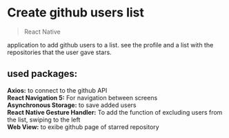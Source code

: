 # Create github users list
> React Native 

application to add github users to a list.
see the profile and a list with the repositories that the user gave stars.

## used packages:
**Axios:** to connect to the github API</br>
**React Navigation 5:** For navigation between screens</br>
**Asynchronous Storage:** to save added users</br>
**React Native Gesture Handler:** To add the function of excluding users from the list, swiping to the left</br>
**Web View:** to exibe github page of starred repository </br>

